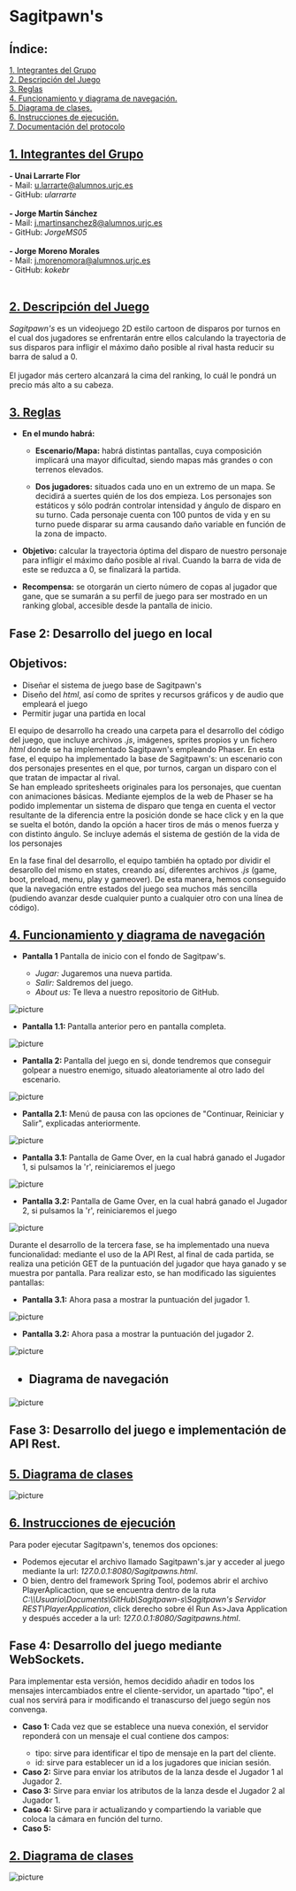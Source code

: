 # Sagitpawn's


  ## Índice: 
<a href="#grupos">1. Integrantes del Grupo</a><br>
<a href="#desc">2. Descripción del Juego</a><br>
<a href="#reglas">3. Reglas</a><br>
<a href="#diagrama">4. Funcionamiento y diagrama de navegación.</a><br>
<a href="#diagramaclases">5. Diagrama de clases.</a><br>
<a href="#instrucciones">6. Instrucciones de ejecución.</a><br>
<a href="#documentacion">7. Documentación del protocolo </a><br>

<div id="grupos">
        <h2>
            <a href="#TOC">1. Integrantes del Grupo</a>
        </h2>
        <p>
            <strong>- Unai Larrarte Flor</strong><br>    
            - Mail: <a href="mailto:u.larrarte@alumnos.urjc.es">u.larrarte@alumnos.urjc.es</a><br>
          - GitHub: <i>ularrarte</i> <br><br>
            <strong>- Jorge Martín Sánchez </strong><br>
            - Mail: <a href="mailto:j.martinsanchez8@alumnos.urjc.es">j.martinsanchez8@alumnos.urjc.es</a><br>
          - GitHub: <i>JorgeMS05</i><br><br>
            <strong>- Jorge Moreno Morales</strong><br>    
            - Mail: <a href="mailto:j.morenomora@alumnos.urjc.es">j.morenomora@alumnos.urjc.es</a><br>
          - GitHub: <i>kokebr</i><br><br>
   </p>
 </div>
 
 <div id="desc">
        <h2>
            <a href="#TOC">2. Descripción del Juego</a>
        </h2>
        <p>
          <i>Sagitpawn's</i> es un videojuego 2D estilo cartoon de disparos por turnos en el cual dos jugadores se enfrentarán entre ellos calculando la trayectoria de sus disparos para infligir el máximo daño posible al rival hasta reducir su barra de salud a 0. 
          <br><br>
          El jugador más certero alcanzará la cima del ranking, lo cuál le pondrá un precio más alto a su cabeza.
   </p>
 </div>
 
 <div id="reglas">
        <h2>
            <a href="#TOC">3. Reglas</a>
        </h2>
  
  <ul>  
    <li><p><strong>En el mundo habrá:</strong></p>
     <ul>
       <li> <p><strong>Escenario/Mapa:</strong> habrá distintas pantallas, cuya composición implicará una mayor dificultad, siendo mapas más grandes o con terrenos elevados.</p>
       </li>
      <li><p><strong>Dos jugadores:</strong> situados cada uno en un extremo de un mapa. Se decidirá a suertes quién de los dos empieza. Los personajes son estáticos y sólo podrán controlar intensidad y ángulo de disparo en su turno. Cada personaje cuenta con 100 puntos de vida y en su turno puede disparar su arma causando daño variable en función de la zona de impacto.</p>
      </li>    
    </ul>
    </li>
   <li><p><strong>Objetivo:</strong> calcular la trayectoria óptima del disparo de nuestro personaje para infligir el máximo daño posible al rival. Cuando la barra de vida de este se reduzca a 0, se finalizará la partida.</p>
   </li>
  <li><p><strong>Recompensa:</strong> se otorgarán un cierto número de copas al jugador que gane, que se sumarán a su perfil de juego para ser mostrado en un ranking global, accesible desde la pantalla de inicio. </p>
  </li>
 </ul>
  
</div>

## Fase 2: Desarrollo del juego en local
<div id="fase2"> 
  <h2>Objetivos:</h2>
  <ul>
    <li>Diseñar el sistema de juego base de Sagitpawn's</li>
    <li>Diseño del <i>html</i>, así como de sprites y recursos gráficos y de audio que empleará el juego</li>
    <li>Permitir jugar una partida en local</li>
  </ul>
  <p id="cambios">El equipo de desarrollo ha creado una carpeta para el desarrollo del código del juego, que incluye archivos <i>.js</i>, imágenes, sprites propios y un fichero <i>html</i> donde se ha implementado Sagitpawn's empleando Phaser. En esta fase, el equipo ha implementado la base de Sagitpawn's: un escenario con dos personajes presentes en el que, por turnos, cargan un disparo con el que tratan de impactar al rival.<br> Se han empleado spritesheets originales para los personajes, que cuentan con animaciones básicas. Mediante ejemplos de la web de Phaser se ha podido implementar un sistema de disparo que tenga en cuenta el vector resultante de la diferencia entre la posición donde se hace click y en la que se suelta el botón, dando la opción a hacer tiros de más o menos fuerza y con distinto ángulo. Se incluye además el sistema de gestión de la vida de los personajes</p>
  <p> En la fase final del desarrollo, el equipo también ha optado por dividir el desarollo del mismo en states, creando así, diferentes archivos <i>.js</i> (game, boot, preload, menu, play y gameover). De esta manera, hemos conseguido que la navegación entre estados del juego sea muchos más sencilla (pudiendo avanzar desde cualquier punto a cualquier otro con una línea de código).</p>
</div>

<div id="diagrama">
<h2>
  <a href="#TOC">4. Funcionamiento y diagrama de navegación</a>
</h2>
  <ul>
  <p><strong>
    <li>Pantalla 1</strong> Pantalla de inicio con el fondo de Sagitpaw's.</li>
    <ul>
      <li><i>Jugar:</i> Jugaremos una nueva partida.</li>
      <li><i>Salir:</i> Saldremos del juego.</li>
      <li><i>About us:</i> Te lleva a nuestro repositorio de GitHub.</li> 
  </ul> 
  </ul></p>
  
![picture](https://i.imgur.com/PpIhuzS.jpg)
  
  <p><ul><li> <strong>Pantalla 1.1: </strong> Pantalla anterior pero en pantalla completa.</ul></li></p>
  
  ![picture](https://i.imgur.com/Vqp9d5y.jpg)

  <p><ul><li><strong>Pantalla 2: </strong> Pantalla del juego en si, donde tendremos que conseguir golpear a nuestro enemigo, situado aleatoriamente al otro lado del escenario.</ul></li></p>
  
![picture](https://i.imgur.com/LvZehZQ.png)
  
  <p><ul><li><strong>Pantalla 2.1: </strong> Menú de pausa con las opciones de "Continuar, Reiniciar y Salir", explicadas anteriormente.</ul></li></p>
  
![picture](https://i.imgur.com/yL56hUn.jpg)
  
  <p><ul><li><strong>Pantalla 3.1: </strong> Pantalla de Game Over, en la cual habrá ganado el Jugador 1, si pulsamos la 'r', reiniciaremos el juego</ul></li></p>
  
![picture](https://i.imgur.com/a2gbfkM.png)
  
  <p><ul><li><strong>Pantalla 3.2: </strong> Pantalla de Game Over, en la cual habrá ganado el Jugador 2, si pulsamos la 'r', reiniciaremos el juego</ul></li></p>
  
 
![picture](https://i.imgur.com/S3MsM7h.png)

 <p> Durante el desarrollo de la tercera fase, se ha implementado una nueva funcionalidad: mediante el uso de la API Rest, al final de cada partida, se realiza una petición GET de la puntuación del jugador que haya ganado y se muestra por pantalla. Para realizar esto, se han modificado las siguientes pantallas:
 <p>
   
<p><ul><li><strong>Pantalla 3.1:</strong> Ahora pasa a mostrar la puntuación del jugador 1. </ul></li></p>
  
![picture](https://i.imgur.com/ZyNsLp9.png)

<p><ul><li><strong>Pantalla 3.2:</strong> Ahora pasa a mostrar la puntuación del jugador 2. </ul></li></p>

![picture](https://i.imgur.com/ViUAJpT.png)
    
  
<h2> <ul><li> Diagrama de navegación </li> </ul> </h2>

![picture](https://i.imgur.com/EFgRRoq.png)

</div>

## Fase 3: Desarrollo del juego e implementación de API Rest.
<div id="diagramaclases">
  <h2>
  <a href="#TOC">5. Diagrama de clases</a>
    </h2>
</div>
    
![picture](https://i.imgur.com/Iy7qgpE.png)
    

<div id="instrucciones">
  <h2>
  <a href="#TOC">6. Instrucciones de ejecución</a>
</h2>
  <p>
    Para poder ejecutar Sagitpawn's, tenemos dos opciones:
  <ul>
    <li>Podemos ejecutar el archivo llamado Sagitpawn's.jar y acceder al juego mediante la url: <i>127.0.0.1:8080/Sagitpawns.html</i>.</li>
    <li>O bien, dentro del framework Spring Tool, podemos abrir el archivo PlayerAplicaction, que se encuentra dentro de la ruta <i>C:\\Usuario\Documents\GitHub\Sagitpawn-s\Sagitpawn's Servidor REST\PlayerApplication</i>, click derecho sobre él Run As>Java Application y después acceder a la url: <i>127.0.0.1:8080/Sagitpawns.html</i>.</li>
  </ul>
  </p>
</div>

## Fase 4: Desarrollo del juego mediante WebSockets.

                  
<p> Para implementar esta versión, hemos decidido añadir en todos los mensajes intercambiados entre el cliente-servidor, un apartado "tipo", el cual nos servirá para ir modificando el tranascurso del juego según nos convenga.
    <ul>
      <li><strong>Caso 1: </strong> Cada vez que se establece una nueva conexión, el servidor reponderá con un mensaje el cual contiene dos campos:</li> 
      <ul>
          <li>tipo: sirve para identificar el tipo de mensaje en la part del cliente.</li>
          <li>id: sirve para establecer un id a los jugadores que inician sesión.</li>
      </ul>
      <li><strong>Caso 2:</strong> Sirve para enviar los atributos de la lanza desde el Jugador 1 al Jugador 2. </li>
      <li><strong>Caso 3:</strong> Sirve para enviar los atributos de la lanza desde el Jugador 2 al Jugador 1.  </li>
      <li><strong>Caso 4:</strong> Sirve para ir actualizando y compartiendo la variable que coloca la cámara en función del turno.</li>
      <li><strong>Caso 5:</strong> </li>
     </ul>   
    </p>
</div>

<div id="diagramaclases2">
  <h2>
  <a href="#TOC">2. Diagrama de clases</a>
    </h2>
</div>
    
![picture](https://i.imgur.com/34usxA5.png)

